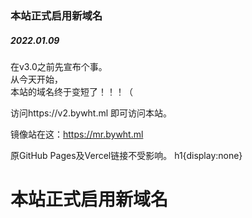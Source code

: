 ### 本站正式启用新域名
##### 2022.01.09
在v3.0之前先宣布个事。<br>
从今天开始，<br>本站的域名终于变短了！！！（

访问https://v2.bywht.ml 即可访问本站。

镜像站在这：https://mr.bywht.ml

原GitHub Pages及Vercel链接不受影响。
<v-style>h1{display:none}</v-style>
# 本站正式启用新域名